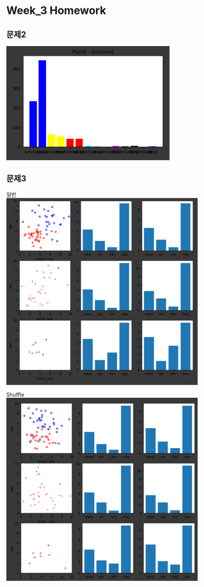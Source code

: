 # Week_3 Homework
## 문제2
<img src ="https://github.com/munyoung3/ALAI_Homework/blob/master/homework/week_3/pic/pro2.PNG?raw=true">

## 문제3
일반  
<img src = "https://github.com/munyoung3/ALAI_Homework/blob/master/homework/week_3/pic/normal.PNG?raw=true">

Shuffle  
<img src = "https://github.com/munyoung3/ALAI_Homework/blob/master/homework/week_3/pic/shuffled.PNG?raw=true">
